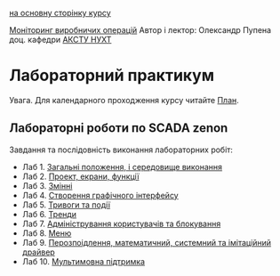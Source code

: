 [на основну сторінку курсу](../README.md)

[Моніторинг виробничих операцій](https://pupenasan.github.io/monitorproduction/)  Автор і лектор: Олександр Пупена доц. кафедри [АКСТУ НУХТ](http://www.iasu-nuft.pp.ua/) 

# Лабораторний практикум

Увага. Для календарного проходження курсу читайте [План](../план2023.md). 

## Лабораторні роботи по SCADA zenon

Завдання та послідовність виконання лабораторних робіт:

- Лаб 1. [Загальні положення, і середовище виконання](zenon/lab1.md)
- Лаб 2. [Проект, екрани, функції](zenon/lab2.md)
- Лаб 3. [Змінні](zenon/lab3.md)
- Лаб 4. [Створення графічного інтерфейсу](zenon/lab4.md)
- Лаб 5. [Тривоги та події](zenon/lab5.md)
- Лаб 6. [Тренди](zenon/lab6.md)
- Лаб 7. [Адміністрування користувачів та блокування](zenon/lab7.md)
- Лаб 8. [Меню](zenon/lab8.md)
- Лаб 9. [Перозпоідлення, математичний, системний та імітаційний драйвер](zenon/lab9.md)
- Лаб 10. [Мультимовна підтримка](zenon/lab10.md)
